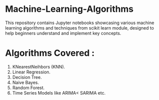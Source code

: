 # Machine-Learning-Algorithms
This repository contains Jupyter notebooks showcasing various machine learning algorithms and techniques from scikit learn module, designed to help beginners understand and implement key concepts.

# Algorithms Covered :
1. KNearestNeihbors (KNN).
2. Linear Regression.
3. Decision Tree.
4. Naive Bayes.
5. Random Forest.
6. Time Series Models like ARIMA< SARIMA etc.
